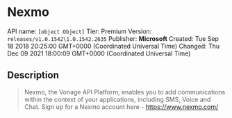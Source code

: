 # Nexmo
API name: `[object Object]`
Tier: Premium
Version: `releases/v1.0.1542\1.0.1542.2635`
Publisher: **Microsoft**
Created: Tue Sep 18 2018 20:25:00 GMT+0000 (Coordinated Universal Time)
Changed: Thu Dec 09 2021 18:00:09 GMT+0000 (Coordinated Universal Time)

## Description
> Nexmo, the Vonage API Platform, enables you to add communications within the context of your applications, including SMS, Voice and Chat. Sign up for a Nexmo account here - https://www.nexmo.com/
